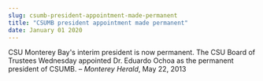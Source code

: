 ```yaml
---
slug: csumb-president-appointment-made-permanent
title: "CSUMB president appointment made permanent"
date: January 01 2020
---
```


 
<p>
  CSU Monterey Bay's interim president is now permanent. The CSU Board of
  Trustees Wednesday appointed Dr. Eduardo Ochoa as the permanent president of
  CSUMB. – <em>Monterey Herald</em>, May 22, 2013
</p>
 
